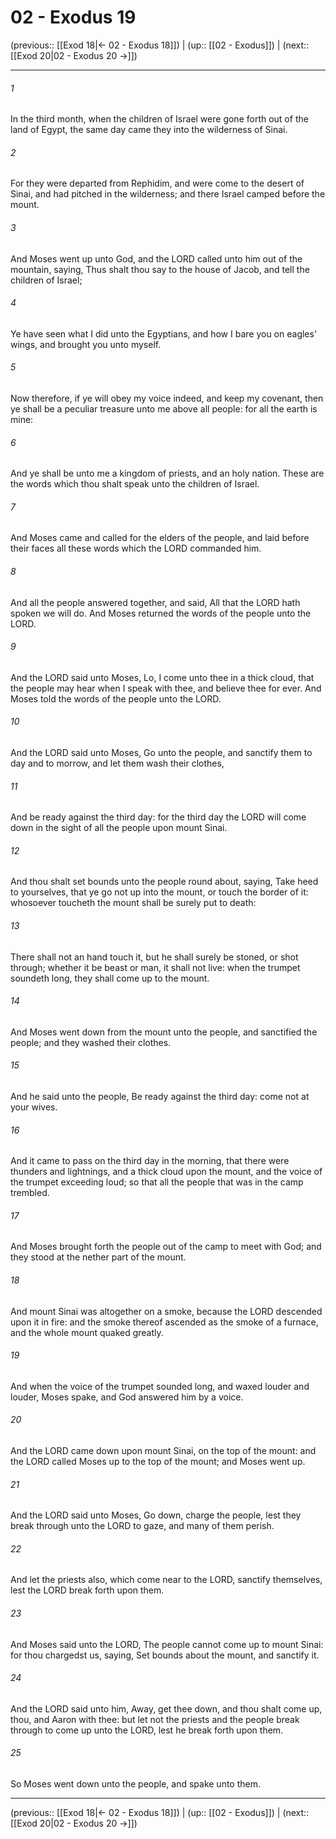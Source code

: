 # 02 - Exodus 19

(previous:: [[Exod 18|← 02 - Exodus 18]]) | (up:: [[02 - Exodus]]) | (next:: [[Exod 20|02 - Exodus 20 →]])

***


###### 1 
In the third month, when the children of Israel were gone forth out of the land of Egypt, the same day came they into the wilderness of Sinai. 

###### 2 
For they were departed from Rephidim, and were come to the desert of Sinai, and had pitched in the wilderness; and there Israel camped before the mount. 

###### 3 
And Moses went up unto God, and the LORD called unto him out of the mountain, saying, Thus shalt thou say to the house of Jacob, and tell the children of Israel; 

###### 4 
Ye have seen what I did unto the Egyptians, and how I bare you on eagles' wings, and brought you unto myself. 

###### 5 
Now therefore, if ye will obey my voice indeed, and keep my covenant, then ye shall be a peculiar treasure unto me above all people: for all the earth is mine: 

###### 6 
And ye shall be unto me a kingdom of priests, and an holy nation. These are the words which thou shalt speak unto the children of Israel. 

###### 7 
And Moses came and called for the elders of the people, and laid before their faces all these words which the LORD commanded him. 

###### 8 
And all the people answered together, and said, All that the LORD hath spoken we will do. And Moses returned the words of the people unto the LORD. 

###### 9 
And the LORD said unto Moses, Lo, I come unto thee in a thick cloud, that the people may hear when I speak with thee, and believe thee for ever. And Moses told the words of the people unto the LORD. 

###### 10 
And the LORD said unto Moses, Go unto the people, and sanctify them to day and to morrow, and let them wash their clothes, 

###### 11 
And be ready against the third day: for the third day the LORD will come down in the sight of all the people upon mount Sinai. 

###### 12 
And thou shalt set bounds unto the people round about, saying, Take heed to yourselves, that ye go not up into the mount, or touch the border of it: whosoever toucheth the mount shall be surely put to death: 

###### 13 
There shall not an hand touch it, but he shall surely be stoned, or shot through; whether it be beast or man, it shall not live: when the trumpet soundeth long, they shall come up to the mount. 

###### 14 
And Moses went down from the mount unto the people, and sanctified the people; and they washed their clothes. 

###### 15 
And he said unto the people, Be ready against the third day: come not at your wives. 

###### 16 
And it came to pass on the third day in the morning, that there were thunders and lightnings, and a thick cloud upon the mount, and the voice of the trumpet exceeding loud; so that all the people that was in the camp trembled. 

###### 17 
And Moses brought forth the people out of the camp to meet with God; and they stood at the nether part of the mount. 

###### 18 
And mount Sinai was altogether on a smoke, because the LORD descended upon it in fire: and the smoke thereof ascended as the smoke of a furnace, and the whole mount quaked greatly. 

###### 19 
And when the voice of the trumpet sounded long, and waxed louder and louder, Moses spake, and God answered him by a voice. 

###### 20 
And the LORD came down upon mount Sinai, on the top of the mount: and the LORD called Moses up to the top of the mount; and Moses went up. 

###### 21 
And the LORD said unto Moses, Go down, charge the people, lest they break through unto the LORD to gaze, and many of them perish. 

###### 22 
And let the priests also, which come near to the LORD, sanctify themselves, lest the LORD break forth upon them. 

###### 23 
And Moses said unto the LORD, The people cannot come up to mount Sinai: for thou chargedst us, saying, Set bounds about the mount, and sanctify it. 

###### 24 
And the LORD said unto him, Away, get thee down, and thou shalt come up, thou, and Aaron with thee: but let not the priests and the people break through to come up unto the LORD, lest he break forth upon them. 

###### 25 
So Moses went down unto the people, and spake unto them.

***

(previous:: [[Exod 18|← 02 - Exodus 18]]) | (up:: [[02 - Exodus]]) | (next:: [[Exod 20|02 - Exodus 20 →]])
